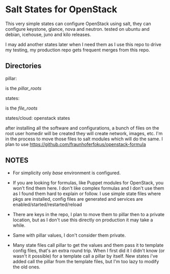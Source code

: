 Salt States for OpenStack
========================


This very simple states can configure OpenStack using salt, they can configure keystone, glance, nova and neutron.
tested on ubuntu and debian, icehouse, juno and kilo releases.

I may add another states later when I need them as I use this repo to drive my testing, my production repo gets frequent merges from this repo.

Directories
-----


pillar:

is the *pillar_roots*


states:

is the *file_roots*


states/cloud:
openstack states


after installing all the software and configurations, a bunch of files on the root user homedir will be created they will create network, images, etc.
I'm in the process to move those files to salt modules which will do the same. I plan to use https://github.com/fraunhoferfokus/openstack-formula

NOTES
---

- For simplicity only *base* environment is configured.

- If you are looking for formulas, like Puppet modules for OpenStack, you won't find them here.
I don't like complex formulas and I don't use them as I found them hard to explain or follow.
I use simple state files where pkgs are installed, config files are generated and services are enabled/started/restarted/reload

- There are keys in the repo, I plan to move them to pillar then to a private location, but as I don't use this directly on production it may take a while.
- Same with pillar values, I don't consider them private.
- Many state files call pillar to get the values and them pass it to template config files, that's an extra round trip. When I first did it I didn't know (or wasn't it possible) for a template call a pillar by itself.
New states i've added call the pillar from the template files, but I'm too lazy to modify the old ones.
